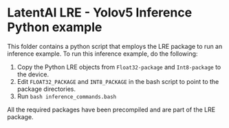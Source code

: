 # LatentAI LRE - Yolov5 Inference Python example 

This folder contains a python script that employs the LRE package to run an inference example. To run this inference example, do the following:

1. Copy the Python LRE objects from `Float32-package` and `Int8-package` to the device.
2. Edit `FLOAT32_PACKAGE` and `INT8_PACKAGE` in the bash script to point to the package directories.
3. Run `bash inference_commands.bash`


All the required packages have been precompiled and are part of the LRE package.
